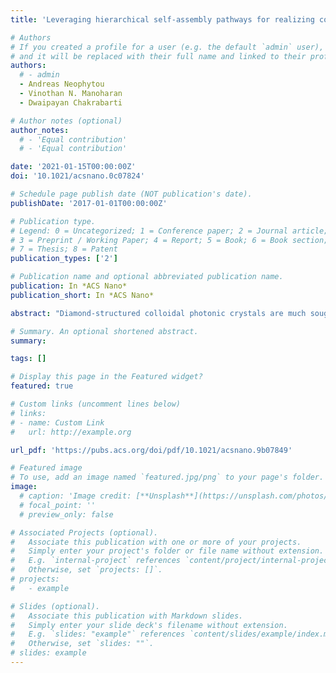 ```yaml
---
title: 'Leveraging hierarchical self-assembly pathways for realizing colloidal photonic crystals'

# Authors
# If you created a profile for a user (e.g. the default `admin` user), write the username (folder name) here
# and it will be replaced with their full name and linked to their profile.
authors:
  # - admin
  - Andreas Neophytou 
  - Vinothan N. Manoharan
  - Dwaipayan Chakrabarti

# Author notes (optional)
author_notes:
  # - 'Equal contribution'
  # - 'Equal contribution'

date: '2021-01-15T00:00:00Z'
doi: '10.1021/acsnano.0c07824'

# Schedule page publish date (NOT publication's date).
publishDate: '2017-01-01T00:00:00Z'

# Publication type.
# Legend: 0 = Uncategorized; 1 = Conference paper; 2 = Journal article;
# 3 = Preprint / Working Paper; 4 = Report; 5 = Book; 6 = Book section;
# 7 = Thesis; 8 = Patent
publication_types: ['2']

# Publication name and optional abbreviated publication name.
publication: In *ACS Nano*
publication_short: In *ACS Nano*

abstract: "Diamond-structured colloidal photonic crystals are much sought-after for their applications in visible light management because of their ability to support a complete photonic band gap (PBG). However, their realization via self-assembly pathways is a long-standing challenge. This challenge is rooted in three fundamental problems: the design of building blocks that assemble into diamond-like structures, the sensitivity of the PBG to stacking faults, and ensuring that the PBG opens at an experimentally attainable refractive index. Here we address these problems simultaneously using a multipronged computational approach. We use reverse engineering to establish the design principles for the rod-connected diamond structure (RCD), the so-called “champion” photonic crystal. We devise two distinct self-assembly routes for designer triblock patchy colloidal rods, both proceeding via tetrahedral clusters to yield a mixed phase of cubic and hexagonal polymorphs closely related to RCD. We use Monte Carlo simulations to show how these routes avoid a metastable amorphous phase. Finally, we show that both the polymorphs support spectrally overlapping PBGs. Importantly, randomly stacked hybrids of these polymorphs also display PBGs, thus circumventing the requirement of polymorph selection in a scalable fabrication method."

# Summary. An optional shortened abstract.
summary: 

tags: []

# Display this page in the Featured widget?
featured: true

# Custom links (uncomment lines below)
# links:
# - name: Custom Link
#   url: http://example.org

url_pdf: 'https://pubs.acs.org/doi/pdf/10.1021/acsnano.9b07849'

# Featured image
# To use, add an image named `featured.jpg/png` to your page's folder.
image:
  # caption: 'Image credit: [**Unsplash**](https://unsplash.com/photos/pLCdAaMFLTE)'
  # focal_point: ''
  # preview_only: false

# Associated Projects (optional).
#   Associate this publication with one or more of your projects.
#   Simply enter your project's folder or file name without extension.
#   E.g. `internal-project` references `content/project/internal-project/index.md`.
#   Otherwise, set `projects: []`.
# projects:
#   - example

# Slides (optional).
#   Associate this publication with Markdown slides.
#   Simply enter your slide deck's filename without extension.
#   E.g. `slides: "example"` references `content/slides/example/index.md`.
#   Otherwise, set `slides: ""`.
# slides: example
---
```


<!-- {{% callout note %}}
Click the _Cite_ button above to demo the feature to enable visitors to import publication metadata into their reference management software.
{{% /callout %}}

{{% callout note %}}
Create your slides in Markdown - click the _Slides_ button to check out the example.
{{% /callout %}}

Supplementary notes can be added here, including [code, math, and images](https://wowchemy.com/docs/writing-markdown-latex/). -->
